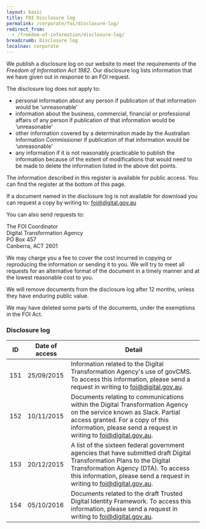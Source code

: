 ```yaml
---
layout: basic
title: FOI Disclosure log
permalink: /corporate/foi/disclosure-log/
redirect_from:
  - /freedom-of-information/disclosure-log/
breadcrumb: Disclosure log
localnav: corporate
---
```

We publish a disclosure log on our website to meet the requirements of the *Freedom of Information Act 1982*. Our disclosure log lists information that we have given out in response to an FOI request.

The disclosure log does not apply to:

* personal information about any person if publication of that information would be ‘unreasonable’
* information about the business, commercial, financial or professional affairs of any person if publication of that information would be ‘unreasonable’
* other information covered by a determination made by the Australian Information Commissioner if publication of that information would be ‘unreasonable’
* any information if it is not reasonably practicable to publish the information because of the extent of modifications that would need to be made to delete the information listed in the above dot points.

The information described in this register is available for public access. You can find the register at the bottom of this page.

If a document named in the disclosure log is not available for download you can request a copy by writing to: [foi@digital.gov.au](mailto:foi@digital.gov.au)

You can also send requests to:

The FOI Coordinator<br/>
Digital Transformation Agency<br/>
PO Box 457<br/>
Canberra, ACT 2601<br/>

We may charge you a fee to cover the cost incurred in copying or reproducing the information or sending it to you. We will try to meet all requests for an alternative format of the document in a timely manner and at the lowest reasonable cost to you.

We will remove documents from the disclosure log after 12 months, unless they have enduring public value.

We may have deleted some parts of the documents, under the exemptions in the FOI Act.

### Disclosure log

<table class="content-table">
<thead>
  <tr>
    <th scope="col">ID</th>
    <th scope="col">Date of access</th>
    <th scope="col">Detail</th>
  </tr>
</thead>
<tbody>
  <tr>
    <td>151</td>
    <td>25/09/2015</td>
    <td>Information related to the Digital Transformation Agency's use of govCMS. To access this information, please send a request in writing to <a href="mailto:foi@digital.gov.au">foi@digital.gov.au</a>.</td>
  </tr>
  <tr>
    <td>152</td>
    <td>10/11/2015</td>
    <td>Documents relating to communications within the Digital Transformation Agency on the service known as Slack. Partial access granted. For a copy of this information, please send a request in writing to <a href="mailto:foi@digital.gov.au">foi@digital.gov.au</a>.</td>
  </tr>
  <tr>
    <td>153</td>
    <td>20/12/2015</td>
    <td>A list of the sixteen federal government agencies that have submitted draft Digital Transformation Plans to the Digital Transformation Agency (DTA). To access this information, please send a request in writing to <a href="mailto:foi@digital.gov.au">foi@digital.gov.au</a>.</td>
  </tr>
  <tr>
    <td>154</td>
    <td>05/10/2016</td>
    <td>Documents related to the draft Trusted Digital Identity Framework. To access this information, please send a request in writing to <a href="mailto:foi@digital.gov.au">foi@digital.gov.au</a>.</td>
  </tr>
</tbody>
</table>
